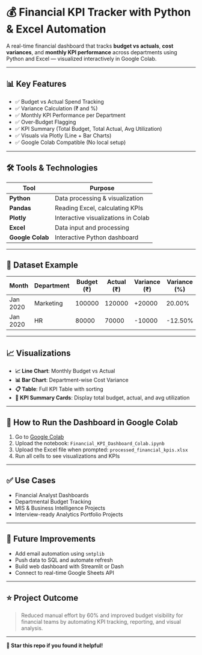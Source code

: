 # 💰 Financial KPI Tracker with Python & Excel Automation

A real-time financial dashboard that tracks **budget vs actuals**, **cost variances**, and **monthly KPI performance** across departments using Python and Excel — visualized interactively in Google Colab.

---

## 📊 Key Features
- ✅ Budget vs Actual Spend Tracking
- ✅ Variance Calculation (₹ and %)
- ✅ Monthly KPI Performance per Department
- ✅ Over-Budget Flagging
- ✅ KPI Summary (Total Budget, Total Actual, Avg Utilization)
- ✅ Visuals via Plotly (Line + Bar Charts)
- ✅ Google Colab Compatible (No local setup)

---

## 🛠 Tools & Technologies
| Tool      | Purpose                                |
|-----------|-----------------------------------------|
| **Python** | Data processing & visualization         |
| **Pandas** | Reading Excel, calculating KPIs         |
| **Plotly** | Interactive visualizations in Colab     |
| **Excel**  | Data input and processing               |
| **Google Colab** | Interactive Python dashboard       |

---


## 📂 Dataset Example
| Month   | Department | Budget (₹) | Actual (₹) | Variance (₹) | Variance (%) | % Utilization | Over Budget |
|---------|------------|------------|------------|---------------|----------------|----------------|--------------|
| Jan 2020 | Marketing  | 100000     | 120000     | +20000        | 20.00%         | 120.00%         | ✅           |
| Jan 2020 | HR         | 80000      | 70000      | -10000        | -12.50%        | 87.50%          | ❌           |

---

## 📈 Visualizations
- **📈 Line Chart**: Monthly Budget vs Actual
- **📊 Bar Chart**: Department-wise Cost Variance
- **📋 Table**: Full KPI Table with sorting
- **📌 KPI Summary Cards**: Display total budget, actual, and avg utilization

---

## 🚀 How to Run the Dashboard in Google Colab

1. Go to [Google Colab](https://colab.research.google.com)
2. Upload the notebook: `Financial_KPI_Dashboard_Colab.ipynb`
3. Upload the Excel file when prompted: `processed_financial_kpis.xlsx`
4. Run all cells to see visualizations and KPIs

---

## ✅ Use Cases
- Financial Analyst Dashboards
- Departmental Budget Tracking
- MIS & Business Intelligence Projects
- Interview-ready Analytics Portfolio Projects

---

## 🔄 Future Improvements
- Add email automation using `smtplib`
- Push data to SQL and automate refresh
- Build web dashboard with Streamlit or Dash
- Connect to real-time Google Sheets API


---

## ⭐ Project Outcome
> Reduced manual effort by 60% and improved budget visibility for financial teams by automating KPI tracking, reporting, and visual analysis.

---

**🔗 Star this repo if you found it helpful!**

